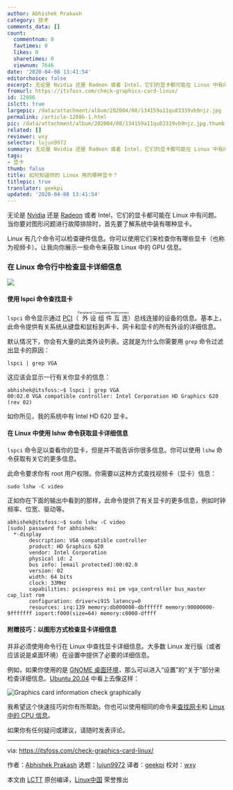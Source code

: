 ```yaml
---
author: Abhishek Prakash
category: 技术
comments_data: []
count:
  commentnum: 0
  favtimes: 0
  likes: 0
  sharetimes: 0
  viewnum: 7646
date: '2020-04-08 13:41:54'
editorchoice: false
excerpt: 无论是 Nvidia 还是 Radeon 或者 Intel，它们的显卡都可能在 Linux 中有问题。当你要对图形问题进行故障排除时，首先要了解系统中装有哪种显卡。
fromurl: https://itsfoss.com/check-graphics-card-linux/
id: 12086
islctt: true
largepic: /data/attachment/album/202004/08/134159a11qu83339vb9njz.jpg
permalink: /article-12086-1.html
pic: /data/attachment/album/202004/08/134159a11qu83339vb9njz.jpg.thumb.jpg
related: []
reviewer: wxy
selector: lujun9972
summary: 无论是 Nvidia 还是 Radeon 或者 Intel，它们的显卡都可能在 Linux 中有问题。当你要对图形问题进行故障排除时，首先要了解系统中装有哪种显卡。
tags:
- 显卡
thumb: false
title: 如何知道你的 Linux 用的哪种显卡？
titlepic: true
translator: geekpi
updated: '2020-04-08 13:41:54'
---
```


无论是 [Nvidia](https://www.nvidia.com/en-us/) 还是 [Radeon](https://www.amd.com/en/graphics/radeon-rx-graphics) 或者 Intel，它们的显卡都可能在 Linux 中有问题。当你要对图形问题进行故障排除时，首先要了解系统中装有哪种显卡。


Linux 有几个命令可以检查硬件信息。你可以使用它们来检查你有哪些显卡（也称为视频卡）。让我向你展示一些命令来获取 Linux 中的 GPU 信息。


### 在 Linux 命令行中检查显卡详细信息


![](/data/attachment/album/202004/08/134159a11qu83339vb9njz.jpg)


#### 使用 lspci 命令查找显卡


`lspci` 命令显示通过 [PCI](https://en.wikipedia.org/wiki/Conventional_PCI)（<ruby> 外设组件互连 <rt>  Peripheral Component Interconnect </rt></ruby>）总线连接的设备的信息。基本上，此命令提供有关系统从键盘和鼠标到声卡、网卡和显卡的所有外设的详细信息。


默认情况下，你会有大量的此类外设列表。这就是为什么你需要用 `grep` 命令过滤出显卡的原因：



```
lspci | grep VGA
```

这应该会显示一行有关你显卡的信息：



```
abhishek@itsfoss:~$ lspci | grep VGA
00:02.0 VGA compatible controller: Intel Corporation HD Graphics 620 (rev 02)
```

如你所见，我的系统中有 Intel HD 620 显卡。


#### 在 Linux 中使用 lshw 命令获取显卡详细信息


`lspci` 命令足以查看你的显卡，但是并不能告诉你很多信息。你可以使用 `lshw` 命令获取有关它的更多信息。


此命令要求你有 root 用户权限。你需要以这种方式查找视频卡（显卡）信息：



```
sudo lshw -C video
```

正如你在下面的输出中看到的那样，此命令提供了有关显卡的更多信息，例如时钟频率、位宽、驱动等。



```
abhishek@itsfoss:~$ sudo lshw -C video
[sudo] password for abhishek:
  *-display
       description: VGA compatible controller
       product: HD Graphics 620
       vendor: Intel Corporation
       physical id: 2
       bus info: [email protected]:00:02.0
       version: 02
       width: 64 bits
       clock: 33MHz
       capabilities: pciexpress msi pm vga_controller bus_master cap_list rom
       configuration: driver=i915 latency=0
       resources: irq:139 memory:db000000-dbffffff memory:90000000-9fffffff ioport:f000(size=64) memory:c0000-dffff
```

#### 附赠技巧：以图形方式检查显卡详细信息


并非必须使用命令行在 Linux 中查找显卡详细信息。大多数 Linux 发行版（或者应该说是桌面环境）在设置中提供了必要的详细信息。


例如，如果你使用的是 [GNOME 桌面环境](https://www.gnome.org/)，那么可以进入“设置”的“关于”部分来检查详细信息。[Ubuntu 20.04](https://itsfoss.com/ubuntu-20-04-release-features/) 中看上去像这样：


![Graphics card information check graphically](/data/attachment/album/202004/08/134201mrreercwi8giff3p.jpg)


我希望这个快速技巧对你有所帮助。你也可以使用相同的命令来[查找网卡](https://itsfoss.com/find-network-adapter-ubuntu-linux/)和 [Linux 中的 CPU 信息](https://linuxhandbook.com/check-cpu-info-linux/)。


如果你有任何疑问或建议，请随时发表评论。




---


via: <https://itsfoss.com/check-graphics-card-linux/>


作者：[Abhishek Prakash](https://itsfoss.com/author/abhishek/) 选题：[lujun9972](https://github.com/lujun9972) 译者：[geekpi](https://github.com/geekpi) 校对：[wxy](https://github.com/wxy)


本文由 [LCTT](https://github.com/LCTT/TranslateProject) 原创编译，[Linux中国](https://linux.cn/) 荣誉推出